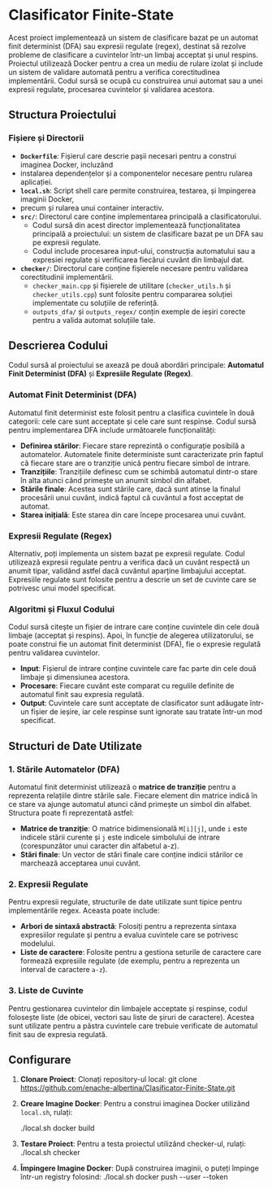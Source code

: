 # Clasificator Finite-State

Acest proiect implementează un sistem de clasificare bazat pe un automat finit determinist (DFA)
sau expresii regulate (regex), destinat să rezolve probleme de clasificare a cuvintelor într-un
limbaj acceptat și unul respins. Proiectul utilizează Docker pentru a crea un mediu de rulare
izolat și include un sistem de validare automată pentru a verifica corectitudinea implementării. 
Codul sursă se ocupă cu construirea unui automat sau a unei expresii regulate, procesarea cuvintelor 
și validarea acestora.

## Structura Proiectului

### Fișiere și Directorii

- **`Dockerfile`**: Fișierul care descrie pașii necesari pentru a construi imaginea Docker, incluzând
-  instalarea dependențelor și a componentelor necesare pentru rularea aplicației.
- **`local.sh`**: Script shell care permite construirea, testarea, și împingerea imaginii Docker,
-  precum și rularea unui container interactiv.
- **`src/`**: Directorul care conține implementarea principală a clasificatorului.
  - Codul sursă din acest director implementează funcționalitatea principală a proiectului: un sistem
    de clasificare bazat pe un DFA sau pe expresii regulate.
  - Codul include procesarea input-ului, construcția automatului sau a expresiei regulate și verificarea
   fiecărui cuvânt din limbajul dat.
- **`checker/`**: Directorul care conține fișierele necesare pentru validarea corectitudinii implementării.
  - `checker_main.cpp` și fișierele de utilitare (`checker_utils.h` și `checker_utils.cpp`) sunt folosite
     pentru compararea soluției implementate cu soluțiile de referință.
  - `outputs_dfa/` și `outputs_regex/` conțin exemple de ieșiri corecte pentru a valida automat soluțiile tale.

## Descrierea Codului

Codul sursă al proiectului se axează pe două abordări principale: **Automatul Finit Determinist (DFA)** și **Expresiile Regulate (Regex)**. 

### Automat Finit Determinist (DFA)
Automatul finit determinist este folosit pentru a clasifica cuvintele în două categorii: cele care sunt
acceptate și cele care sunt respinse. Codul sursă pentru implementarea DFA include următoarele funcționalități:

- **Definirea stărilor**: Fiecare stare reprezintă o configurație posibilă a automatelor. Automatele
   finite deterministe sunt caracterizate prin faptul că fiecare stare are o tranziție unică pentru fiecare simbol de intrare.
- **Tranzițiile**: Tranzițiile definesc cum se schimbă automatul dintr-o stare în alta atunci
  când primește un anumit simbol din alfabet.
- **Stările finale**: Acestea sunt stările care, dacă sunt atinse la finalul procesării unui cuvânt,
   indică faptul că cuvântul a fost acceptat de automat.
- **Starea inițială**: Este starea din care începe procesarea unui cuvânt.

### Expresii Regulate (Regex)
Alternativ, poți implementa un sistem bazat pe expresii regulate. Codul utilizează expresii regulate 
pentru a verifica dacă un cuvânt respectă un anumit tipar, validând astfel dacă cuvântul aparține 
limbajului acceptat. Expresiile regulate sunt folosite pentru a descrie un set de cuvinte care se potrivesc unui model specificat.

### Algoritmi și Fluxul Codului

Codul sursă citește un fișier de intrare care conține cuvintele din cele două limbaje (acceptat și respins). Apoi, 
în funcție de alegerea utilizatorului, se poate construi fie un automat finit determinist (DFA),
fie o expresie regulată pentru validarea cuvintelor.

- **Input**: Fișierul de intrare conține cuvintele care fac parte din cele două limbaje și dimensiunea acestora.
- **Procesare**: Fiecare cuvânt este comparat cu regulile definite de automatul finit sau expresia regulată.
- **Output**: Cuvintele care sunt acceptate de clasificator sunt adăugate într-un fișier de ieșire, iar cele
   respinse sunt ignorate sau tratate într-un mod specificat.

## Structuri de Date Utilizate

### 1. **Stările Automatelor (DFA)**
Automatul finit determinist utilizează o **matrice de tranziție** pentru a reprezenta relațiile dintre stările
sale. Fiecare element din matrice indică în ce stare va ajunge automatul atunci când primește un simbol din
alfabet. Structura poate fi reprezentată astfel:
- **Matrice de tranziție**: O matrice bidimensională `M[i][j]`, unde `i` este indicele stării curente și
   `j` este indicele simbolului de intrare (corespunzător unui caracter din alfabetul a-z).
- **Stări finale**: Un vector de stări finale care conține indicii stărilor ce marchează acceptarea unui cuvânt.

### 2. **Expresii Regulate**
Pentru expresii regulate, structurile de date utilizate sunt tipice pentru implementările regex. Aceasta poate include:
- **Arbori de sintaxă abstractă**: Folosiți pentru a reprezenta sintaxa expresiilor regulate și pentru a
   evalua cuvintele care se potrivesc modelului.
- **Liste de caractere**: Folosite pentru a gestiona seturile de caractere care formează expresiile
   regulate (de exemplu, pentru a reprezenta un interval de caractere `a-z`).

### 3. **Liste de Cuvinte**
Pentru gestionarea cuvintelor din limbajele acceptate și respinse, codul folosește liste (de obicei,
vectori sau liste de șiruri de caractere). Acestea sunt utilizate pentru a păstra cuvintele care 
trebuie verificate de automatul finit sau de expresia regulată.

## Configurare

1. **Clonare Proiect**: Clonați repository-ul local:
    git clone https://github.com/enache-albertina/Clasificator-Finite-State.git
    

2. **Creare Imagine Docker**: Pentru a construi imaginea Docker utilizând `local.sh`, rulați:

    ./local.sh docker build

3. **Testare Proiect**: Pentru a testa proiectul utilizând checker-ul, rulați:
    ./local.sh checker

4. **Împingere Imagine Docker**: După construirea imaginii, o puteți împinge într-un registry folosind:
    ./local.sh docker push --user <user> --token <token>
